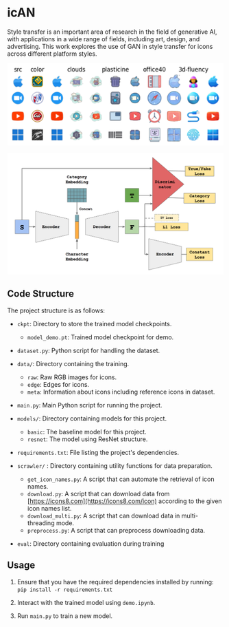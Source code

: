 # icAN

Style transfer is an important area of research in the field of generative AI, with applications in a wide range of fields, including art, design, and advertising. This work explores the use of GAN in style transfer for icons across different platform styles.

![various](assets/various.png)

![network](assets/network.png)

## Code Structure

The project structure is as follows:

* `ckpt`: Directory to store the trained model checkpoints.

  * `model_demo.pt`: Trained model checkpoint for demo.
* `dataset.py`: Python script for handling the dataset.
* `data/`: Directory containing the training. 
  * `raw`: Raw RGB images for icons.
  * `edge`: Edges for icons.
  * `meta`: Information about icons including reference icons in dataset.
* `main.py`: Main Python script for running the project.
* `models/`: Directory containing models for this project.
  * `basic`: The baseline model for this project.
  * `resnet`: The model using ResNet structure.
* `requirements.txt`: File listing the project's dependencies.
* `scrawler/` : Directory containing utility functions for data preparation.
  * `get_icon_names.py`:  A script that can automate the retrieval of icon names.
  * `download.py`: A script that can download data from [https://icons8.com](https://icons8.com/icon) according to the given icon names list.
  * `download_multi.py`: A script that can download data in multi-threading mode.
  * `preprocess.py`: A script that can preprocess downloading data.
* `eval`: Directory containing evaluation during training

## Usage

1. Ensure that you have the required dependencies installed by running:
``
pip install -r requirements.txt
``
2. Interact with the trained model using `demo.ipynb`.

3. Run `main.py` to train a new model.